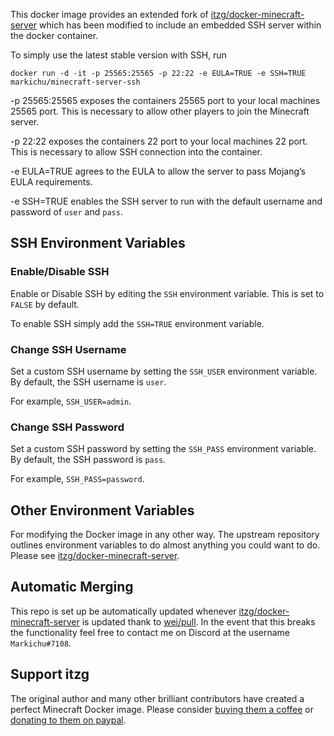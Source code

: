 This docker image provides an extended fork of [itzg/docker-minecraft-server](https://github.com/itzg/docker-minecraft-server) which has been modified to include an embedded SSH server within the docker container.

To simply use the latest stable version with SSH, run

    docker run -d -it -p 25565:25565 -p 22:22 -e EULA=TRUE -e SSH=TRUE markichu/minecraft-server-ssh

-p 25565:25565 exposes the containers 25565 port to your local machines 25565 port. This is necessary to allow other players to join the Minecraft server.

-p 22:22 exposes the containers 22 port to your local machines 22 port. This is necessary to allow SSH connection into the container.

-e EULA=TRUE agrees to the EULA to allow the server to pass Mojang’s EULA requirements.

-e SSH=TRUE enables the SSH server to run with the default username and password of `user` and `pass`.

## SSH Environment Variables

### Enable/Disable SSH

Enable or Disable SSH by editing the `SSH` environment variable. This is set to `FALSE` by default.

To enable SSH simply add the `SSH=TRUE` environment variable.

### Change SSH Username

Set a custom SSH username by setting the `SSH_USER` environment variable. By default, the SSH username is `user`.

For example, `SSH_USER=admin`.

### Change SSH Password

Set a custom SSH password by setting the `SSH_PASS` environment variable. By default, the SSH password is `pass`.

For example, `SSH_PASS=password`.

## Other Environment Variables

For modifying the Docker image in any other way. The upstream repository outlines environment variables to do almost anything you could want to do. Please see [itzg/docker-minecraft-server](https://github.com/itzg/docker-minecraft-server).

## Automatic Merging

This repo is set up be automatically updated whenever [itzg/docker-minecraft-server](https://github.com/itzg/docker-minecraft-server) is updated thank to [wei/pull](https://github.com/wei/pull). In the event that this breaks the functionality feel free to contact me on Discord at the username `Markichu#7108`.

## Support itzg

The original author and many other brilliant contributors have created a perfect Minecraft Docker image. Please consider [buying them a coffee]( https://www.buymeacoffee.com/itzg) or [donating to them on paypal]( https://paypal.me/itzg).
